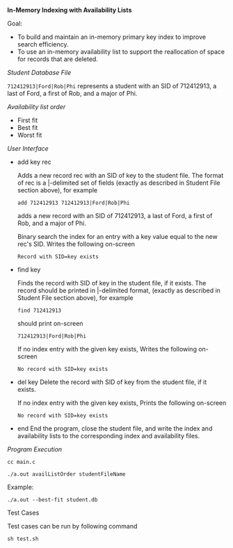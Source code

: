 **In-Memory Indexing with Availability Lists**

Goal: 
- To build and maintain an in-memory primary key index to improve search efficiency.
- To use an in-memory availability list to support the reallocation of space for records that are deleted.

*Student Database File*

`712412913|Ford|Rob|Phi` represents a student with an SID of 712412913, a last of Ford, a first of Rob, and a major of Phi.

*Availability list order*
- First fit
- Best fit
- Worst fit

*User Interface*
- add key rec

    Adds a new record rec with an SID of key to the student file. The format of rec is a |-delimited set of fields (exactly as described in Student File section above), for example
    
    `add 712412913 712412913|Ford|Rob|Phi`
    
    adds a new record with an SID of 712412913, a last of Ford, a first of Rob, and a major of Phi.
    
    Binary search the index for an entry with a key value equal to the new rec's SID. Writes the following on-screen
    
    `Record with SID=key exists`

- find key
    
    Finds the record with SID of key in the stu­dent file, if it exists. The record should be printed in |-delimited for­mat, (exactly as described in Student File section above), for example

    `find 712412913`

    should print on-screen

    `712412913|Ford|Rob|Phi`
    
    If no index entry with the given key exists, Writes the following on-screen

    `No record with SID=key exists`

- del key
    Delete the record with SID of key from the student file, if it exists.

    If no index entry with the given key exists, Prints the following on-screen
    
    `No record with SID=key exists`

- end
    End the program, close the student file, and write the index and availability lists to the corresponding index and availability files.

*Program Execution*

`
cc main.c
`

`
./a.out availListOrder studentFileName
`

Example: 

`./a.out --best-fit student.db`

Test Cases

Test cases can be run by following command

`sh test.sh`
